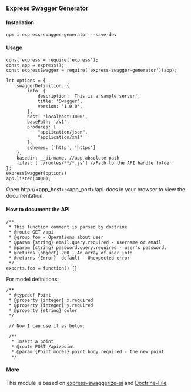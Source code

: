 ### Express Swagger Generator

#### Installation

```
npm i express-swagger-generator --save-dev
```

#### Usage

```
const express = require('express');
const app = express();
const expressSwagger = require('express-swagger-generator')(app);

let options = {
    swaggerDefinition: {
        info: {
            description: 'This is a sample server',
            title: 'Swagger',
            version: '1.0.0',
        },
        host: 'localhost:3000',
        basePath: '/v1',
        produces: [
            "application/json",
            "application/xml"
        ],
        schemes: ['http', 'https']
    },
    basedir: __dirname, //app absolute path
    files: ['./routes/**/*.js'] //Path to the API handle folder
};
expressSwagger(options)
app.listen(3000);
```

Open http://<app_host>:<app_port>/api-docs in your browser to view the documentation.

#### How to document the API

```
/**
 * This function comment is parsed by doctrine
 * @route GET /api
 * @group foo - Operations about user
 * @param {string} email.query.required - username or email
 * @param {string} password.query.required - user's password.
 * @returns {object} 200 - An array of user info
 * @returns {Error}  default - Unexpected error
 */
exports.foo = function() {}
```

For model definitions:

```
/**
 * @typedef Point
 * @property {integer} x.required
 * @property {integer} y.required
 * @property {string} color
 */

 // Now I can use it as below:

 /**
  * Insert a point
  * @route POST /api/point
  * @param {Point.model} point.body.required - the new point
  */
```

#### More

This module is based on [express-swaggerize-ui](https://github.com/pgroot/express-swaggerize-ui) and [Doctrine-File](https://github.com/researchgate/doctrine-file)